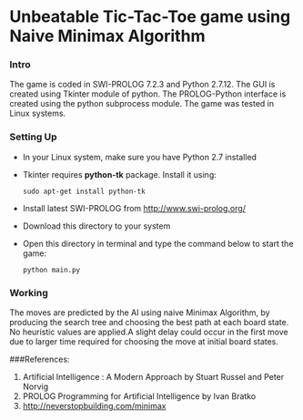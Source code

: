 # Unbeatable Tic-Tac-Toe game using Naive Minimax Algorithm

### Intro
The game is coded in SWI-PROLOG 7.2.3 and Python 2.7.12. The GUI is created using Tkinter module of python. The PROLOG-Python interface is created using the python subprocess module. The game was tested in Linux systems. 

### Setting Up
 - In your Linux system, make sure you have Python 2.7 installed
 - Tkinter requires **python-tk** package. Install it using:

    ```
    sudo apt-get install python-tk
    ```
 - Install latest SWI-PROLOG from http://www.swi-prolog.org/
 - Download this directory to your system
 - Open this directory in terminal and type the command below to start the game:
    
    ```
    python main.py
    ```

### Working
The moves are predicted by the AI using naive Minimax Algorithm, by producing the search tree and choosing the best path at each board state. No heuristic values are applied.A slight delay could occur in the first move due to larger time required for choosing the move at initial board states.

###References:

1. Artificial Intelligence : A Modern Approach by Stuart Russel and Peter Norvig
2. PROLOG Programming for Artificial Intelligence by Ivan Bratko
3. http://neverstopbuilding.com/minimax

